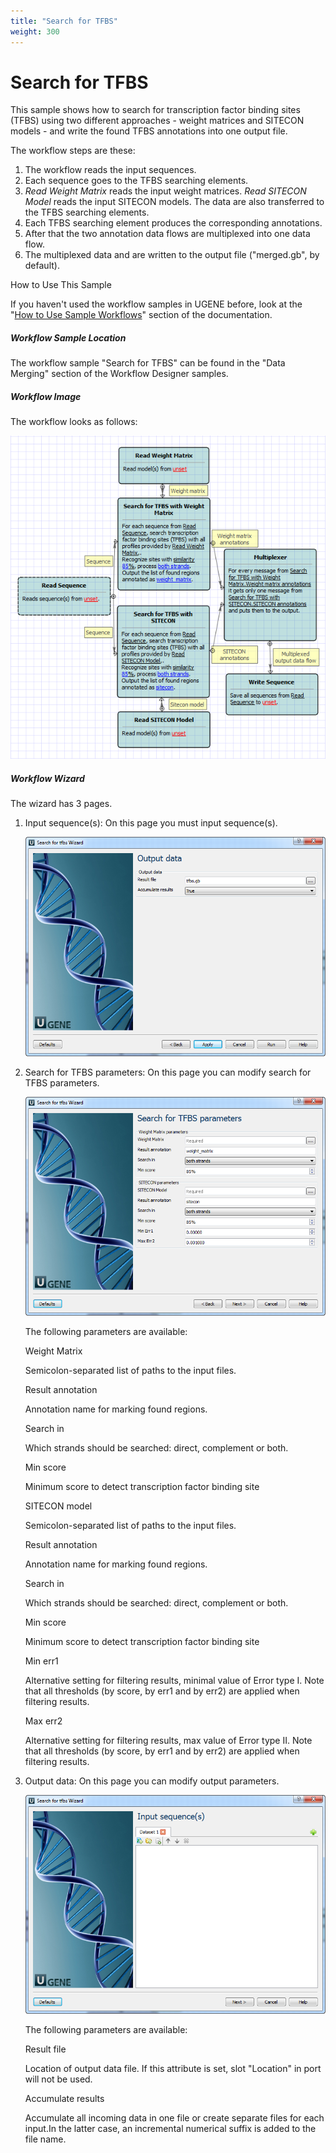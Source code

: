 ```yaml
---
title: "Search for TFBS"
weight: 300
---
```



# Search for TFBS

This sample shows how to search for transcription factor binding sites (TFBS) using two different approaches - weight matrices and SITECON models - and write the found TFBS annotations into one output file.

The workflow steps are these:

1.  The workflow reads the input sequences.
2.  Each sequence goes to the TFBS searching elements.
3.  _Read Weight Matrix_ reads the input weight matrices.  _Read SITECON Model_ reads the input SITECON models. The data are also transferred to the TFBS searching elements.
4.  Each TFBS searching element produces the corresponding annotations.
5.  After that the two annotation data flows are multiplexed into one data flow.
6.  The multiplexed data and are written to the output file ("merged.gb", by default).



How to Use This Sample

If you haven't used the workflow samples in UGENE before, look at the "[How to Use Sample Workflows](how-to-use-sample-workflows.md)" section of the documentation.

##### Workflow Sample Location

The workflow sample "Search for TFBS" can be found in the "Data Merging" section of the Workflow Designer samples.

##### Workflow Image

The workflow looks as follows:


![](/images/65930296/65930297.png)

##### Workflow Wizard

The wizard has 3 pages.

1.  Input sequence(s): On this page you must input sequence(s).


    ![](/images/65930296/65930298.png)

2.  Search for TFBS parameters: On this page you can modify search for TFBS parameters.


    ![](/images/65930296/65930299.png)

    The following parameters are available:

    Weight Matrix

    Semicolon-separated list of paths to the input files.

    Result annotation

    Annotation name for marking found regions.

    Search in

    Which strands should be searched: direct, complement or both.

    Min score

    Minimum score to detect transcription factor binding site

    SITECON model

    Semicolon-separated list of paths to the input files.

    Result annotation

    Annotation name for marking found regions.

    Search in

    Which strands should be searched: direct, complement or both.

    Min score

    Minimum score to detect transcription factor binding site

    Min err1

    Alternative setting for filtering results, minimal value of Error type I.
    Note that all thresholds (by score, by err1 and by err2) are applied when filtering results.

    Max err2

    Alternative setting for filtering results, max value of Error type II.
    Note that all thresholds (by score, by err1 and by err2) are applied when filtering results.

3.  Output data: On this page you can modify output parameters.


    ![](/images/65930296/65930300.png)

    The following parameters are available:

    Result file

     Location of output data file. If this attribute is set, slot "Location" in port will not be used.

    Accumulate results

    Accumulate all incoming data in one file or create separate files for each input.In the latter case, an incremental numerical suffix is added to the file name.
